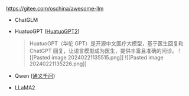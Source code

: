 https://gitee.com/oschina/awesome-llm
-  ChatGLM

- HuatuoGPT ([HuatuoGPT2](https://github.com/FreedomIntelligence/HuatuoGPT-II))
	> HuatuoGPT（华佗 GPT）是开源中文医疗大模型，基于医生回复和 ChatGPT 回复，让语言模型成为医生，提供丰富且准确的问诊。
	> ![[Pasted image 20240221135515.png]]
	> ![[Pasted image 20240221135226.png]]
- Qwen ([通义千问](https://github.com/QwenLM/Qwen))
- LLaMA2